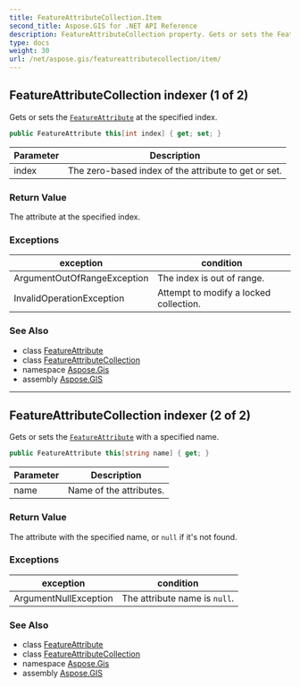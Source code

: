 ```yaml
---
title: FeatureAttributeCollection.Item
second_title: Aspose.GIS for .NET API Reference
description: FeatureAttributeCollection property. Gets or sets the FeatureAttribute at the specified index.
type: docs
weight: 30
url: /net/aspose.gis/featureattributecollection/item/
---
```

## FeatureAttributeCollection indexer (1 of 2)

Gets or sets the [`FeatureAttribute`](../../featureattribute/) at the specified index.

```csharp
public FeatureAttribute this[int index] { get; set; }
```

| Parameter | Description |
| --- | --- |
| index | The zero-based index of the attribute to get or set. |

### Return Value

The attribute at the specified index.

### Exceptions

| exception | condition |
| --- | --- |
| ArgumentOutOfRangeException | The index is out of range. |
| InvalidOperationException | Attempt to modify a locked collection. |

### See Also

* class [FeatureAttribute](../../featureattribute/)
* class [FeatureAttributeCollection](../)
* namespace [Aspose.Gis](../../featureattributecollection/)
* assembly [Aspose.GIS](../../../)

---

## FeatureAttributeCollection indexer (2 of 2)

Gets or sets the [`FeatureAttribute`](../../featureattribute/) with a specified name.

```csharp
public FeatureAttribute this[string name] { get; }
```

| Parameter | Description |
| --- | --- |
| name | Name of the attributes. |

### Return Value

The attribute with the specified name, or `null` if it's not found.

### Exceptions

| exception | condition |
| --- | --- |
| ArgumentNullException | The attribute name is `null`. |

### See Also

* class [FeatureAttribute](../../featureattribute/)
* class [FeatureAttributeCollection](../)
* namespace [Aspose.Gis](../../featureattributecollection/)
* assembly [Aspose.GIS](../../../)


